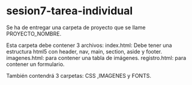 # sesion7-tarea-individual
Se ha de entregar una carpeta de proyecto que se llame PROYECTO_NOMBRE.

Esta carpeta debe contener 3 archivos:
index.html: Debe tener una estructura html5 con header, nav, main, section, aside y footer. 
imagenes.html: para contener una tabla de imágenes. 
registro.html: para contener un formulario.

También contendrá 3 carpetas: CSS ,IMAGENES  y FONTS.
